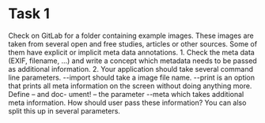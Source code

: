 <H1> Task 1 </H1> 

Check on GitLab for a folder containing example images. These images are taken
from several open and free studies, articles or other sources. Some of them have explicit or implicit meta data annotations.
    1. Check the meta data (EXIF, filename, ...) and write a concept which metadata needs to be passed as additional information.
    2. Your application should take several command line parameters. --import should take a image file name. --print is an option that prints all meta information on the screen without doing anything more. Define – and doc- ument! – the parameter --meta which takes additional meta information. How should user pass these information? You can also split this up in several parameters.
